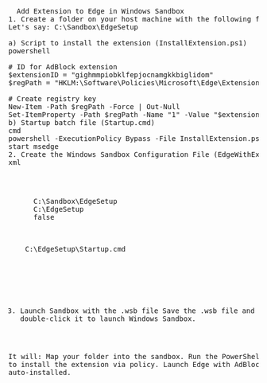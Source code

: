 <pre>
  Add Extension to Edge in Windows Sandbox
1. Create a folder on your host machine with the following files:
Let's say: C:\Sandbox\EdgeSetup

a) Script to install the extension (InstallExtension.ps1)
powershell

# ID for AdBlock extension
$extensionID = "gighmmpiobklfepjocnamgkkbiglidom"
$regPath = "HKLM:\Software\Policies\Microsoft\Edge\ExtensionInstallForcelist"

# Create registry key
New-Item -Path $regPath -Force | Out-Null
Set-ItemProperty -Path $regPath -Name "1" -Value "$extensionID;https://edge.microsoft.com/extensionwebstorebase/v1/crx"
b) Startup batch file (Startup.cmd)
cmd
powershell -ExecutionPolicy Bypass -File InstallExtension.ps1
start msedge
2. Create the Windows Sandbox Configuration File (EdgeWithExtension.wsb)
xml
<pre>
<Configuration>
  <MappedFolders>
    <MappedFolder>
      <HostFolder>C:\Sandbox\EdgeSetup</HostFolder>
      <SandboxFolder>C:\EdgeSetup</SandboxFolder>
      <ReadOnly>false</ReadOnly>
    </MappedFolder>
  </MappedFolders>
  <LogonCommand>
    <Command>C:\EdgeSetup\Startup.cmd</Command>
  </LogonCommand>
</Configuration>
</pre>
3. Launch Sandbox with the .wsb file
Save the .wsb file and double-click it to launch Windows Sandbox.

It will:
Map your folder into the sandbox.
Run the PowerShell script to install the extension via policy.
Launch Edge with AdBlock auto-installed.

</pre>
